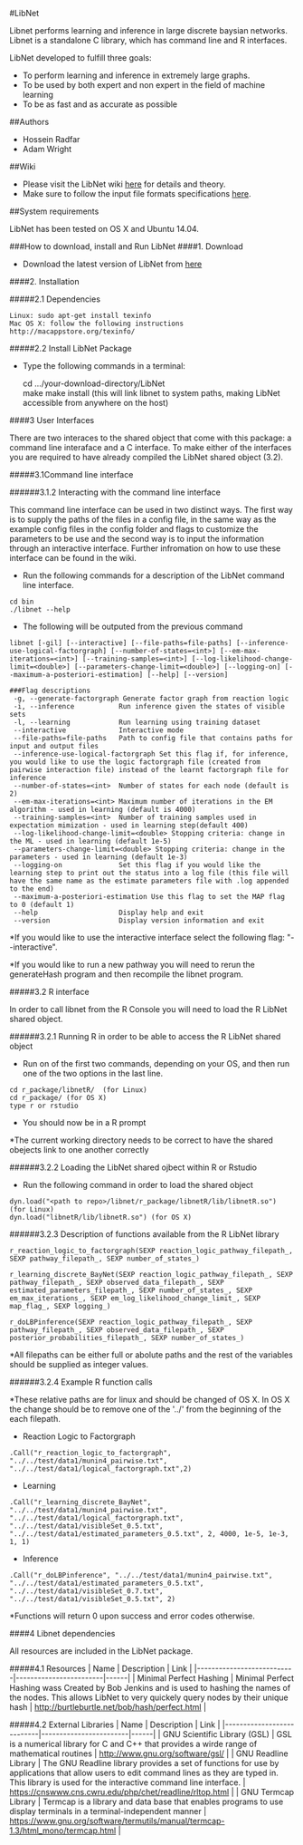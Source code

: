 #LibNet

Libnet performs learning and inference in large discrete baysian networks. Libnet is a standalone C library, which has command line and R interfaces. 

LibNet developed to fulfill three goals: 

   - To perform learning and inference in extremely large graphs. 
   - To be used by both expert and non expert in the field of machine learning
   - To be as fast and as accurate as possible 

##Authors

   - Hossein Radfar 
   - Adam Wright 

##Wiki
   - Please visit the LibNet wiki [here](https://github.com/OICR/LibNet/wiki) for details and theory. 
   - Make sure to follow the input file formats specifications [here](https://github.com/OICR/LibNet/wiki/File-Formats).  

##System requirements

LibNet has been tested on OS X and Ubuntu 14.04.

###How to download, install and Run LibNet
####1. Download

   - Download the latest version of LibNet from [here](https://github.com/OICR/LibNet/zipball/master) 

####2. Installation

#####2.1 Dependencies

	Linux: sudo apt-get install texinfo
	Mac OS X: follow the following instructions http://macappstore.org/texinfo/

#####2.2 Install LibNet Package

   - Type the following commands in a terminal:
   
        cd .../your-download-directory/LibNet  
	make 
        make install (this will link libnet to system paths, making LibNet accessible from anywhere on the host) 


####3 User Interfaces 

There are two interaces to the shared object that come with this package: a command line interaface and a C interface. To make either of the interfaces you are required to have already compiled the LibNet shared object (3.2).

#####3.1Command line interface

######3.1.2 Interacting with the command line interface

This command line interface can be used in two distinct ways. The first way is to supply the paths of the files in a config file, in the same way as the example config files in the config folder and flags to customize the parameters to be use and the second way is to input the information through an interactive interface. Further infromation on how to use these interface can be found in the wiki.

   - Run the following commands for a description of the LibNet command line interface. 
 
	cd bin  
	./libnet --help  
	
   - The following will be outputed from the previous command

```
libnet [-gil] [--interactive] [--file-paths=file-paths] [--inference-use-logical-factorgraph] [--number-of-states=<int>] [--em-max-iterations=<int>] [--training-samples=<int>] [--log-likelihood-change-limit=<double>] [--parameters-change-limit=<double>] [--logging-on] [--maximum-a-posteriori-estimation] [--help] [--version] 

###Flag descriptions  
 -g, --generate-factorgraph Generate factor graph from reaction logic
 -i, --inference           Run inference given the states of visible sets
 -l, --learning            Run learning using training dataset
 --interactive             Interactive mode
 --file-paths=file-paths   Path to config file that contains paths for input and output files
 --inference-use-logical-factorgraph Set this flag if, for inference, you would like to use the logic factorgraph file (created from pairwise interaction file) instead of the learnt factorgraph file for inference
 --number-of-states=<int>  Number of states for each node (default is 2)
 --em-max-iterations=<int> Maximum number of iterations in the EM algorithm - used in learning (default is 4000)
 --training-samples=<int>  Number of training samples used in expectation mimization - used in learning step(default 400)
 --log-likelihood-change-limit=<double> Stopping criteria: change in the ML - used in learning (default 1e-5)
 --parameters-change-limit=<double> Stopping criteria: change in the parameters - used in learning (default 1e-3)
 --logging-on              Set this flag if you would like the learning step to print out the status into a log file (this file will have the same name as the estimate parameters file with .log appended to the end)
 --maximum-a-posteriori-estimation Use this flag to set the MAP flag to 0 (default 1)
 --help                    Display help and exit
 --version                 Display version information and exit
```

*If you would like to use the interactive interface select the following flag: "--interactive".

*If you would like to run a new pathway you will need to rerun the generateHash program and then recompile the libnet program.


#####3.2 R interface

In order to call libnet from the R Console you will need to load the R LibNet shared object. 

######3.2.1 Running R in order to be able to access the R LibNet shared object

   - Run on of the first two commands, depending on your OS, and then run one of the two options in the last line. 

	cd r_package/libnetR/  (for Linux)  
	cd r_package/ (for OS X)  
	type r or rstudio  
   
   - You should now be in a R prompt

*The current working directory needs to be correct to have the shared obejects link to one another correctly

######3.2.2 Loading the LibNet shared ojbect within R or Rstudio

   - Run the following command in order to load the shared object 

	dyn.load("<path to repo>/libnet/r_package/libnetR/lib/libnetR.so") (for Linux)
	dyn.load("libnetR/lib/libnetR.so") (for OS X)

######3.2.3 Description of functions available from the R LibNet library

	r_reaction_logic_to_factorgraph(SEXP reaction_logic_pathway_filepath_, SEXP pathway_filepath_, SEXP number_of_states_) 
	
	r_learning_discrete_BayNet(SEXP reaction_logic_pathway_filepath_, SEXP pathway_filepath_, SEXP observed_data_filepath_, SEXP estimated_parameters_filepath_, SEXP number_of_states_, SEXP em_max_iterations_, SEXP em_log_likelihood_change_limit_, SEXP map_flag_, SEXP logging_) 
	
	r_doLBPinference(SEXP reaction_logic_pathway_filepath_, SEXP pathway_filepath_, SEXP observed_data_filepath_, SEXP posterior_probabilities_filepath_, SEXP number_of_states_) 
	
*All filepaths can be either full or abolute paths and the rest of the variables should be supplied as integer values. 
	
######3.2.4 Example R function calls 

*These relative paths are for linux and should be changed of OS X. In OS X the change should be to remove one of the '../' from the beginning of the each filepath. 

   - Reaction Logic to Factorgraph
  
	.Call("r_reaction_logic_to_factorgraph", "../../test/data1/munin4_pairwise.txt", "../../test/data1/logical_factorgraph.txt",2)
	
   - Learning

	.Call("r_learning_discrete_BayNet", "../../test/data1/munin4_pairwise.txt", "../../test/data1/logical_factorgraph.txt", "../../test/data1/visibleSet_0.5.txt", "../../test/data1/estimated_parameters_0.5.txt", 2, 4000, 1e-5, 1e-3, 1, 1)
		
   - Inference

	.Call("r_doLBPinference", "../../test/data1/munin4_pairwise.txt", "../../test/data1/estimated_parameters_0.5.txt", "../../test/data1/visibleSet_0.7.txt", "../../test/data1/visibleSet_0.5.txt", 2)

*Functions will return 0 upon success and error codes otherwise. 	
	
####4 Libnet dependencies

All resources are included in the LibNet package. 

#####4.1 Resources
| Name                      |  Description | Link |
|---------------------------|------------------------|------|
|  Minimal Perfect Hashing   | Minimal Perfect Hashing wass Created by Bob Jenkins and is used to hashing the names of the nodes. This allows LibNet to very quickely query nodes by their unique hash  |  http://burtleburtle.net/bob/hash/perfect.html    |

#####4.2 External Libraries
| Name                      |  Description | Link |
|---------------------------|------------------------|------|
| GNU Scientific Library (GSL) | GSL is a numerical library for C and C++ that provides a wirde range of mathematical routines | http://www.gnu.org/software/gsl/ |
| GNU Readline Library | The GNU Readline library provides a set of functions for use by applications that allow users to edit command lines as they are typed in. This library is used for the interactive command line interface. | https://cnswww.cns.cwru.edu/php/chet/readline/rltop.html |
| GNU Termcap Library | Termcap is a library and data base that enables programs to use display terminals in a terminal-independent manner | https://www.gnu.org/software/termutils/manual/termcap-1.3/html_mono/termcap.html |


